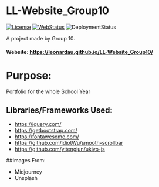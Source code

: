 
# LL-Website_Group10

[![License](https://img.shields.io/github/license/LeonardAu/LL-Website_Group10?label=LICENSE)](https://github.com/LeonardAu/LL-Website_Group10/blob/main/LICENSE)
[![WebStatus](https://img.shields.io/website?down_message=offline&label=website%20status&up_message=active&url=https%3A%2F%2Fleonardau.github.io%2FLL-Website_Group10%2F)](https://leonardau.github.io/LL-Website_Group10/)
![DeploymentStatus](https://img.shields.io/github/deployments/LeonardAu/LL-Website_Group10/github-pages?label=deployment%20status)
  
 A project made by Group 10.
 
 #### Website: https://leonardau.github.io/LL-Website_Group10/


# Purpose:
Portfolio for the whole School Year

## Libraries/Frameworks Used:

- https://jquery.com/
- https://getbootstrap.com/
- https://fontawesome.com/
- https://github.com/idiotWu/smooth-scrollbar
- https://github.com/yitengjun/ukiyo-js

##Images From:
- Midjourney
- Unsplash
